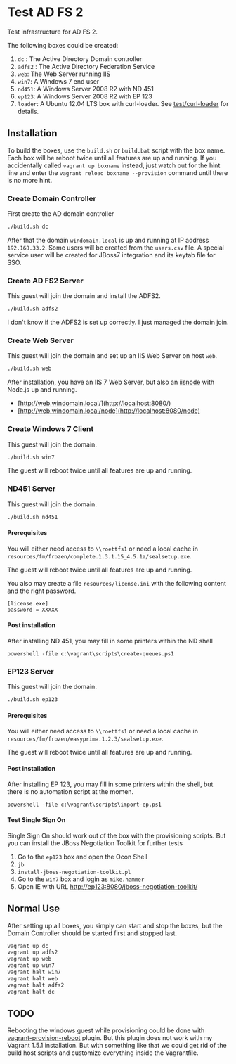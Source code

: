 # Test AD FS 2
Test infrastructure for AD FS 2.

The following boxes could be created:

1. `dc` : The Active Directory Domain controller
2. `adfs2` : The Active Directory Federation Service
3. `web`: The Web Server running IIS
4. `win7`: A Windows 7 end user 
5. `nd451`: A Windows Server 2008 R2 with ND 451
6. `ep123`: A Windows Server 2008 R2 with EP 123
7. `loader`: A Ubuntu 12.04 LTS box with curl-loader. See [test/curl-loader](test/curl-loader/README.md) for details.

## Installation
To build the boxes, use the `build.sh` or `build.bat` script with the box name.
Each box will be reboot twice until all features are up and running.
If you accidentally called `vagrant up boxname` instead, just watch out for the hint line
and enter the `vagrant reload boxname --provision` command until there is no more hint.

### Create Domain Controller
First create the AD domain controller

```bash
./build.sh dc
```

After that the domain `windomain.local` is up and running at IP address `192.168.33.2`.
Some users will be created from the `users.csv` file.
A special service user will be created for JBoss7 integration and its keytab file for SSO.


### Create AD FS2 Server
This guest will join the domain and install the ADFS2.

```bash
./build.sh adfs2
```

I don't know if the ADFS2 is set up correctly. I just managed the domain join.

### Create Web Server
This guest will join the domain and set up an IIS Web Server on host `web`.

```bash
./build.sh web
```

After installation, you have an IIS 7 Web Server, but also an [iisnode](https://github.com/tjanczuk/iisnode) with Node.js up and running.

* [http://web.windomain.local/](http://localhost:8080/)
* [http://web.windomain.local/node](http://localhost:8080/node)


### Create Windows 7 Client
This guest will join the domain.

```bash
./build.sh win7
```

The guest will reboot twice until all features are up and running.

### ND451 Server
This guest will join the domain.

```bash
./build.sh nd451
```
#### Prerequisites
You will either need access to `\\roettfs1` or need a local cache
in `resources/fm/frozen/complete.1.3.1.15_4.5.1a/sealsetup.exe`.

The guest will reboot twice until all features are up and running.

You also may create a file `resources/license.ini` with the following content and the right password.

```
[license.exe]
password = XXXXX
```

#### Post installation
After installing ND 451, you may fill in some printers within the ND shell

```
powershell -file c:\vagrant\scripts\create-queues.ps1
```


### EP123 Server
This guest will join the domain.

```bash
./build.sh ep123
```
#### Prerequisites
You will either need access to `\\roettfs1` or need a local cache
in `resources/fm/frozen/easyprima.1.2.3/sealsetup.exe`.

The guest will reboot twice until all features are up and running.


#### Post installation
After installing EP 123, you may fill in some printers within the shell, but there is no automation script at the momen.

```
powershell -file c:\vagrant\scripts\import-ep.ps1
```
#### Test Single Sign On
Single Sign On should work out of the box with the provisioning scripts.
But you can install the JBoss Negotiation Toolkit for further tests

1. Go to the `ep123` box and open the Ocon Shell
2. `jb`
3. `install-jboss-negotiation-toolkit.pl`
4. Go to the `win7` box and login as `mike.hammer`
5. Open IE with URL [http://ep123:8080/jboss-negotiation-toolkit/](http://ep123:8080/jboss-negotiation-toolkit/)


## Normal Use
After setting up all boxes, you simply can start and stop the boxes, but the
Domain Controller should be started first and stopped last.

```bash
vagrant up dc
vagrant up adfs2
vagrant up web
vagrant up win7
vagrant halt win7
vagrant halt web
vagrant halt adfs2
vagrant halt dc
```

## TODO
Rebooting the windows guest while provisioning could be done with [vagrant-provision-reboot](https://github.com/exratione/vagrant-provision-reboot) plugin.
But this plugin does not work with my Vagrant 1.5.1 installation. But with something like that we could get rid
of the build host scripts and customize everything inside the Vagrantfile.

